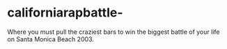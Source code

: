 # californiarapbattle-
Where you must pull the craziest bars to win the biggest battle of your life on Santa Monica Beach 2003.

